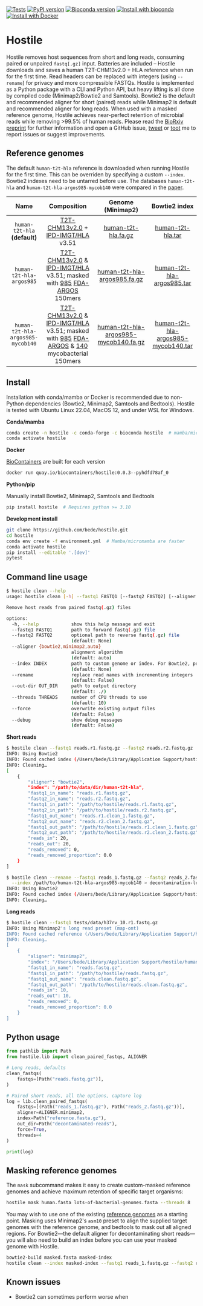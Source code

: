 [![Tests](https://github.com/bede/hostile/actions/workflows/test.yml/badge.svg)](https://github.com/bede/hostile/actions/workflows/test.yml) [![PyPI version](https://img.shields.io/pypi/v/hostile)](https://pypi.org/project/hostile/) [![Bioconda version](https://anaconda.org/bioconda/hostile/badges/version.svg)](https://anaconda.org/bioconda/hostile/) [![Install with bioconda](https://img.shields.io/badge/install%20with-bioconda-brightgreen.svg?style=flat-square&logo=anaconda)](https://biocontainers.pro/tools/hostile) [![Install with Docker](https://img.shields.io/badge/install%20with-docker-important.svg?style=flat-square&logo=docker)](https://biocontainers.pro/tools/hostile)

# Hostile

Hostile removes host sequences from short and long reads, consuming paired or unpaired `fastq[.gz]` input. Batteries are included – Hostile downloads and saves a human T2T-CHM13v2.0 + HLA reference when run for the first time. Read headers can be replaced with integers (using `--rename`) for privacy and more compressible FASTQs. Hostile is implemented as a Python package with a CLI and Python API, but heavy lifting is all done by compiled code (Minimap2/Bowtie2 and Samtools). Bowtie2 is the default and recommended aligner for short (paired) reads while Minimap2 is default and recommended aligner for long reads. When used with a masked reference genome, Hostile achieves near-perfect retention of microbial reads while removing >99.5% of human reads. Please read the [BioRxiv preprint](https://www.biorxiv.org/content/10.1101/2023.07.04.547735) for further information and open a GitHub issue, [tweet](https://twitter.com/beconsta) or [toot](https://mstdn.science/@bede) me to report issues or suggest improvements.



## Reference genomes

The default `human-t2t-hla` reference is downloaded when running Hostile for the first time. This can be overriden by specifying a custom `--index`. Bowtie2 indexes need to be untarred before use. The databases `human-t2t-hla` and `human-t2t-hla-argos985-mycob140`  were compared in the [paper](https://www.biorxiv.org/content/10.1101/2023.07.04.547735).

|               Name                |                         Composition                          |                      Genome (Minimap2)                       |                        Bowtie2 index                         |
| :-------------------------------: | :----------------------------------------------------------: | :----------------------------------------------------------: | :----------------------------------------------------------: |
|   `human-t2t-hla` **(default)**   | [T2T-CHM13v2.0](https://www.ncbi.nlm.nih.gov/assembly/11828891) + [IPD-IMGT/HLA](https://www.ebi.ac.uk/ipd/imgt/hla/) v3.51 | [human-t2t-hla.fa.gz](https://objectstorage.uk-london-1.oraclecloud.com/n/lrbvkel2wjot/b/human-genome-bucket/o/human-t2t-hla.fa.gz) | [human-t2t-hla.tar](https://objectstorage.uk-london-1.oraclecloud.com/n/lrbvkel2wjot/b/human-genome-bucket/o/human-t2t-hla.tar) |
|     `human-t2t-hla-argos985`      | [T2T-CHM13v2.0](https://www.ncbi.nlm.nih.gov/assembly/11828891) & [IPD-IMGT/HLA](https://www.ebi.ac.uk/ipd/imgt/hla/) v3.51; masked with [985](https://github.com/bede/hostile/blob/main/paper/supplementary-table-2.tsv) [FDA-ARGOS](https://www.ncbi.nlm.nih.gov/bioproject/231221) 150mers | [human-t2t-hla-argos985.fa.gz](https://objectstorage.uk-london-1.oraclecloud.com/n/lrbvkel2wjot/b/human-genome-bucket/o/human-t2t-hla-argos985.fa.gz) | [human-t2t-hla-argos985.tar](https://objectstorage.uk-london-1.oraclecloud.com/n/lrbvkel2wjot/b/human-genome-bucket/o/human-t2t-hla-argos985.tar) |
| `human-t2t-hla-argos985-mycob140` | [T2T-CHM13v2.0](https://www.ncbi.nlm.nih.gov/assembly/11828891) & [IPD-IMGT/HLA](https://www.ebi.ac.uk/ipd/imgt/hla/) v3.51; masked with [985](https://github.com/bede/hostile/blob/main/paper/supplementary-table-2.tsv) [FDA-ARGOS](https://www.ncbi.nlm.nih.gov/bioproject/231221) & [140](https://github.com/bede/hostile/blob/main/paper/supplementary-table-2.tsv) mycobacterial 150mers | [human-t2t-hla-argos985-mycob140.fa.gz](https://objectstorage.uk-london-1.oraclecloud.com/n/lrbvkel2wjot/b/human-genome-bucket/o/human-t2t-hla-argos985-mycob140.fa.gz) | [human-t2t-hla-argos985-mycob140.tar](https://objectstorage.uk-london-1.oraclecloud.com/n/lrbvkel2wjot/b/human-genome-bucket/o/human-t2t-hla-argos985-mycob140.tar) |



## Install

Installation with conda/mamba or Docker is recommended due to non-Python dependencies (Bowtie2, Minimap2, Samtools and Bedtools). Hostile is tested with Ubuntu Linux 22.04, MacOS 12, and under WSL for Windows.

**Conda/mamba**

```bash
conda create -n hostile -c conda-forge -c bioconda hostile  # mamba/micromamba are faster
conda activate hostile
```

**Docker**

[BioContainers](https://biocontainers.pro/tools/hostile) are built for each version

```bash
docker run quay.io/biocontainers/hostile:0.0.3--pyhdfd78af_0
```

**Python/pip**

Manually install Bowtie2, Minimap2, Samtools and Bedtools

```bash
pip install hostile  # Requires python >= 3.10
```

**Development install**

```bash
git clone https://github.com/bede/hostile.git
cd hostile
conda env create -f environment.yml  # Mamba/micromamba are faster
conda activate hostile
pip install --editable '.[dev]'
pytest
```




## Command line usage

```bash
$ hostile clean --help
usage: hostile clean [-h] --fastq1 FASTQ1 [--fastq2 FASTQ2] [--aligner {bowtie2,minimap2,auto}] [--index INDEX] [--rename] [--out-dir OUT_DIR] [--threads THREADS] [--force] [--debug]

Remove host reads from paired fastq(.gz) files

options:
  -h, --help            show this help message and exit
  --fastq1 FASTQ1       path to forward fastq(.gz) file
  --fastq2 FASTQ2       optional path to reverse fastq(.gz) file
                        (default: None)
  --aligner {bowtie2,minimap2,auto}
                        alignment algorithm
                        (default: auto)
  --index INDEX         path to custom genome or index. For Bowtie2, provide an index path without the .bt2 extension
                        (default: None)
  --rename              replace read names with incrementing integers
                        (default: False)
  --out-dir OUT_DIR     path to output directory
                        (default: ./)
  --threads THREADS     number of CPU threads to use
                        (default: 10)
  --force               overwrite existing output files
                        (default: False)
  --debug               show debug messages
                        (default: False)

```



**Short reads**

```bash
$ hostile clean --fastq1 reads.r1.fastq.gz --fastq2 reads.r2.fastq.gz
INFO: Using Bowtie2
INFO: Found cached index (/Users/bede/Library/Application Support/hostile/human-t2t-hla)
INFO: Cleaning…
[
    {
        "aligner": "bowtie2",
        "index": "/path/to/data/dir/human-t2t-hla",
        "fastq1_in_name": "reads.r1.fastq.gz",
        "fastq2_in_name": "reads.r2.fastq.gz",
        "fastq1_in_path": "/path/to/hostile/reads.r1.fastq.gz",
        "fastq2_in_path": "/path/to/hostile/reads.r2.fastq.gz",
        "fastq1_out_name": "reads.r1.clean_1.fastq.gz",
        "fastq2_out_name": "reads.r2.clean_2.fastq.gz",
        "fastq1_out_path": "/path/to/hostile/reads.r1.clean_1.fastq.gz",
        "fastq2_out_path": "/path/to/hostile/reads.r2.clean_2.fastq.gz",
        "reads_in": 20,
        "reads_out": 20,
        "reads_removed": 0,
        "reads_removed_proportion": 0.0
    }
]
```

```bash
$ hostile clean --rename --fastq1 reads_1.fastq.gz --fastq2 reads_2.fastq.gz \
  --index /path/to/human-t2t-hla-argos985-mycob140 > decontamination-log.json
INFO: Using Bowtie2
INFO: Found cached index (/Users/bede/Library/Application Support/hostile/human-t2t-hla)
INFO: Cleaning…
```



**Long reads**

```bash
$ hostile clean --fastq1 tests/data/h37rv_10.r1.fastq.gz
INFO: Using Minimap2's long read preset (map-ont)
INFO: Found cached reference (/Users/bede/Library/Application Support/hostile/human-t2t-hla.fa.gz)
INFO: Cleaning…
[
    {
        "aligner": "minimap2",
        "index": "/Users/bede/Library/Application Support/hostile/human-t2t-hla.fa.gz",
        "fastq1_in_name": "reads.fastq.gz",
        "fastq1_in_path": "/path/to/hostile/reads.fastq.gz",
        "fastq1_out_name": "reads.clean.fastq.gz",
        "fastq1_out_path": "/path/to/hostile/reads.clean.fastq.gz",
        "reads_in": 10,
        "reads_out": 10,
        "reads_removed": 0,
        "reads_removed_proportion": 0.0
    }
]
```



## Python usage

```python
from pathlib import Path
from hostile.lib import clean_paired_fastqs, ALIGNER

# Long reads, defaults
clean_fastqs(
    fastqs=[Path("reads.fastq.gz")],
)

# Paired short reads, all the options, capture log
log = lib.clean_paired_fastqs(
    fastqs=[(Path("reads_1.fastq.gz"), Path("reads_2.fastq.gz"))],
    aligner=ALIGNER.minimap2,
    index=Path("reference.fasta.gz"),
    out_dir=Path("decontaminated-reads"),
    force=True,
    threads=4
)

print(log)
```



## Masking reference genomes

The `mask` subcommand makes it easy to create custom-masked reference genomes and achieve maximum retention of specific target organisms:
```bash
hostile mask human.fasta lots-of-bacterial-genomes.fasta --threads 8
```
You may wish to use one of the existing [reference genomes](#reference-genomes) as a starting point. Masking uses Minimap2's `asm10` preset to align the supplied target genomes with the reference genome, and bedtools to mask out all aligned regions. For Bowtie2—the default aligner for decontaminating short reads—you will also need to build an index before you can use your masked genome with Hostile.

```bash
bowtie2-build masked.fasta masked-index
hostile clean --index masked-index --fastq1 reads_1.fastq.gz --fastq2 reads_2.fastq.gz
```



## Known issues

- Bowtie2 can sometimes perform worse when
